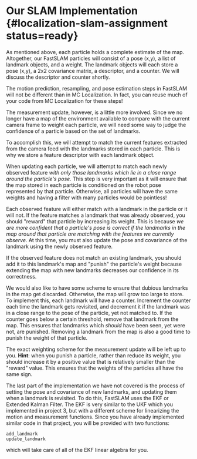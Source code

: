 # Our SLAM Implementation {#localization-slam-assignment status=ready}

As mentioned above, each particle holds a complete estimate of the map. Altogether, our FastSLAM particles will consist of a pose (x,y), a list of landmark objects, and a weight. The landmark objects will each store a pose (x,y), a 2x2 covariance matrix, a descriptor, and a counter. We will discuss the descriptor and counter shortly. 

The motion prediction, resampling, and pose estimation steps in FastSLAM will not be different than in MC Localization. In fact, you can reuse much of your code from MC Localization for these steps!

The measurement update, however, is a little more involved. Since we no longer have a map of the environment available to compare with the current camera frame to weight each particle, we will need some way to judge the confidence of a particle based on the set of landmarks.

To accomplish this, we will attempt to match the current features extracted from the camera feed with the landmarks stored in each particle. This is why we store a feature descriptor with each landmark object.

When updating each particle, we will attempt to match each newly observed feature *with only those landmarks which lie in a close range around the particle's pose.* This step is very important as it will ensure that the map stored in each particle is conditioned on the robot pose represented by that particle. Otherwise, all particles will have the same weights and having a filter with many particles would be pointless!

Each observed feature will either match with a landmark in the particle or it will not. If the feature matches a landmark that was already observed, you should "reward" that particle by increasing its weight. This is because *we are more confident that a particle's pose is correct if the landmarks in the map around that particle are matching with the features we currently observe.* At this time, you must also update the pose and covariance of the landmark using the newly observed feature.

If the observed feature does not match an existing landmark, you should add it to this landmark's map and "punish" the particle's weight because extending the map with new landmarks decreases our confidence in its correctness.

We would also like to have some scheme to ensure that dubious landmarks in the map get discarded. Otherwise, the map will grow too large to store. To implement this, each landmark will have a counter. Increment the counter each time the landmark gets revisited, and decrement it if the landmark was in a close range to the pose of the particle, yet not matched to.  If the counter goes below a certain threshold, remove that landmark from the map. This ensures that landmarks which *should* have been seen, yet were not, are punished. Removing a landmark from the map is also a good time to punish the weight of that particle.

The exact weighting scheme for the measurement update will be left up to you. **Hint**: when you punish a particle, rather than reduce its weight, you should increase it by a positive value that is relatively smaller than the "reward"  value. This ensures that the weights of the particles all have the same sign.

The last part of the implementation we have not covered is the process of setting the pose and covariance of new landmarks, and updating them when a landmark is revisited. To do this, FastSLAM uses the EKF or Extended Kalman Filter. The EKF is very similar to the UKF which you implemented in project 3, but with a different scheme for linearizing the motion and measurement functions. Since you have already implemented similar code in that project, you will be provided with two functions:

    add_landmark
    update_landmark
which will take care of all of the EKF linear algebra for you.
